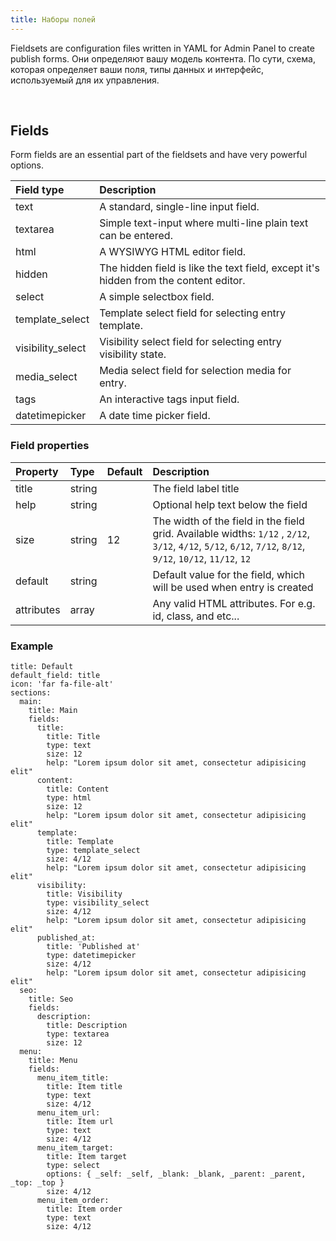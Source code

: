 ```yaml
---
title: Наборы полей
---
```


Fieldsets are configuration files written in YAML for Admin Panel to create publish forms. Они определяют вашу модель контента. По сути, схема, которая определяет ваши поля, типы данных и интерфейс, используемый для их управления.

<br>

## Fields

Form fields are an essential part of the fieldsets and have very powerful options.

| Field type        | Description                                                                          |
|:----------------- |:------------------------------------------------------------------------------------ |
| text              | A standard, single-line input field.                                                 |
| textarea          | Simple text-input where multi-line plain text can be entered.                        |
| html              | A WYSIWYG HTML editor field.                                                         |
| hidden            | The hidden field is like the text field, except it's hidden from the content editor. |
| select            | A simple selectbox field.                                                            |
| template_select   | Template select field for selecting entry template.                                  |
| visibility_select | Visibility select field for selecting entry visibility state.                        |
| media_select      | Media select field for selection media for entry.                                    |
| tags              | An interactive tags input field.                                                     |
| datetimepicker    | A date time picker field.                                                            |

### Field properties

| Property   | Type   | Default | Description                                                                                                                                                 |
|:---------- |:------ |:------- |:----------------------------------------------------------------------------------------------------------------------------------------------------------- |
| title      | string |         | The field label title                                                                                                                                       |
| help       | string |         | Optional help text below the field                                                                                                                          |
| size       | string | 12      | The width of the field in the field grid. Available widths: `1/12` , `2/12`, `3/12`, `4/12`, `5/12`, `6/12`, `7/12`, `8/12`, `9/12`, `10/12`, `11/12`, `12` |
| default    | string |         | Default value for the field, which will be used when entry is created                                                                                       |
| attributes | array  |         | Any valid HTML attributes. For e.g. id, class, and etc...                                                                                                   |

### Example

```
title: Default
default_field: title
icon: 'far fa-file-alt'
sections:
  main:
    title: Main
    fields:
      title:
        title: Title
        type: text
        size: 12
        help: "Lorem ipsum dolor sit amet, consectetur adipisicing elit"
      content:
        title: Content
        type: html
        size: 12
        help: "Lorem ipsum dolor sit amet, consectetur adipisicing elit"
      template:
        title: Template
        type: template_select
        size: 4/12
        help: "Lorem ipsum dolor sit amet, consectetur adipisicing elit"
      visibility:
        title: Visibility
        type: visibility_select
        size: 4/12
        help: "Lorem ipsum dolor sit amet, consectetur adipisicing elit"
      published_at:
        title: 'Published at'
        type: datetimepicker
        size: 4/12
        help: "Lorem ipsum dolor sit amet, consectetur adipisicing elit"
  seo:
    title: Seo
    fields:
      description:
        title: Description
        type: textarea
        size: 12
  menu:
    title: Menu
    fields:
      menu_item_title:
        title: Item title
        type: text
        size: 4/12
      menu_item_url:
        title: Item url
        type: text
        size: 4/12
      menu_item_target:
        title: Item target
        type: select
        options: { _self: _self, _blank: _blank, _parent: _parent, _top: _top }
        size: 4/12
      menu_item_order:
        title: Item order
        type: text
        size: 4/12
```
